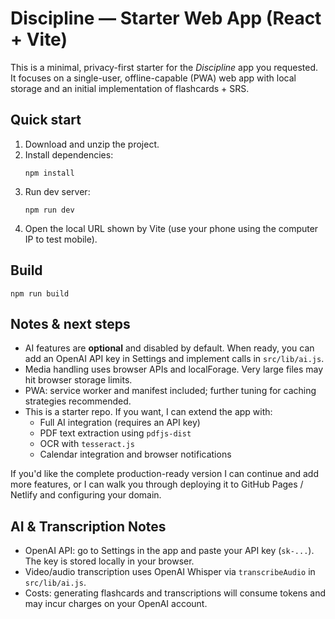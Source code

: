 # Discipline — Starter Web App (React + Vite)

This is a minimal, privacy-first starter for the *Discipline* app you requested.
It focuses on a single-user, offline-capable (PWA) web app with local storage and
an initial implementation of flashcards + SRS.

## Quick start

1. Download and unzip the project.
2. Install dependencies:
   ```
   npm install
   ```
3. Run dev server:
   ```
   npm run dev
   ```
4. Open the local URL shown by Vite (use your phone using the computer IP to test mobile).

## Build
```
npm run build
```

## Notes & next steps

- AI features are **optional** and disabled by default. When ready, you can add an OpenAI API key in Settings and implement calls in `src/lib/ai.js`.
- Media handling uses browser APIs and localForage. Very large files may hit browser storage limits.
- PWA: service worker and manifest included; further tuning for caching strategies recommended.
- This is a starter repo. If you want, I can extend the app with:
  - Full AI integration (requires an API key)
  - PDF text extraction using `pdfjs-dist`
  - OCR with `tesseract.js`
  - Calendar integration and browser notifications

If you'd like the complete production-ready version I can continue and add more features, or I can walk you through deploying it to GitHub Pages / Netlify and configuring your domain.


## AI & Transcription Notes

- OpenAI API: go to Settings in the app and paste your API key (`sk-...`). The key is stored locally in your browser.
- Video/audio transcription uses OpenAI Whisper via `transcribeAudio` in `src/lib/ai.js`.
- Costs: generating flashcards and transcriptions will consume tokens and may incur charges on your OpenAI account.

